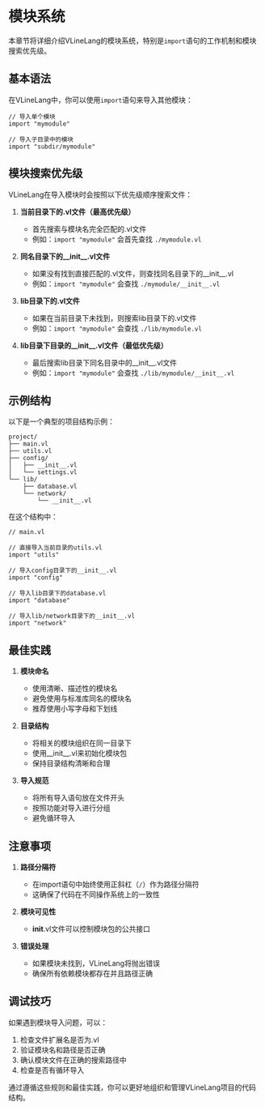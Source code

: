 # 模块系统

本章节将详细介绍VLineLang的模块系统，特别是`import`语句的工作机制和模块搜索优先级。

## 基本语法

在VLineLang中，你可以使用`import`语句来导入其他模块：

```vline
// 导入单个模块
import "mymodule"

// 导入子目录中的模块
import "subdir/mymodule"
```

## 模块搜索优先级

VLineLang在导入模块时会按照以下优先级顺序搜索文件：

1. **当前目录下的.vl文件（最高优先级）**
   - 首先搜索与模块名完全匹配的.vl文件
   - 例如：`import "mymodule"` 会首先查找 `./mymodule.vl`

2. **同名目录下的__init__.vl文件**
   - 如果没有找到直接匹配的.vl文件，则查找同名目录下的__init__.vl
   - 例如：`import "mymodule"` 会查找 `./mymodule/__init__.vl`

3. **lib目录下的.vl文件**
   - 如果在当前目录下未找到，则搜索lib目录下的.vl文件
   - 例如：`import "mymodule"` 会查找 `./lib/mymodule.vl`

4. **lib目录下目录的__init__.vl文件（最低优先级）**
   - 最后搜索lib目录下同名目录中的__init__.vl文件
   - 例如：`import "mymodule"` 会查找 `./lib/mymodule/__init__.vl`

## 示例结构

以下是一个典型的项目结构示例：

```
project/
├── main.vl
├── utils.vl
├── config/
│   ├── __init__.vl
│   └── settings.vl
└── lib/
    ├── database.vl
    └── network/
        └── __init__.vl
```

在这个结构中：

```vline
// main.vl

// 直接导入当前目录的utils.vl
import "utils"

// 导入config目录下的__init__.vl
import "config"

// 导入lib目录下的database.vl
import "database"

// 导入lib/network目录下的__init__.vl
import "network"
```

## 最佳实践

1. **模块命名**
   - 使用清晰、描述性的模块名
   - 避免使用与标准库同名的模块名
   - 推荐使用小写字母和下划线

2. **目录结构**
   - 将相关的模块组织在同一目录下
   - 使用__init__.vl来初始化模块包
   - 保持目录结构清晰和合理

3. **导入规范**
   - 将所有导入语句放在文件开头
   - 按照功能对导入进行分组
   - 避免循环导入

## 注意事项

1. **路径分隔符**
   - 在import语句中始终使用正斜杠（`/`）作为路径分隔符
   - 这确保了代码在不同操作系统上的一致性

2. **模块可见性**
   - __init__.vl文件可以控制模块包的公共接口

3. **错误处理**
   - 如果模块未找到，VLineLang将抛出错误
   - 确保所有依赖模块都存在并且路径正确

## 调试技巧

如果遇到模块导入问题，可以：

1. 检查文件扩展名是否为.vl
2. 验证模块名和路径是否正确
3. 确认模块文件在正确的搜索路径中
4. 检查是否有循环导入

通过遵循这些规则和最佳实践，你可以更好地组织和管理VLineLang项目的代码结构。